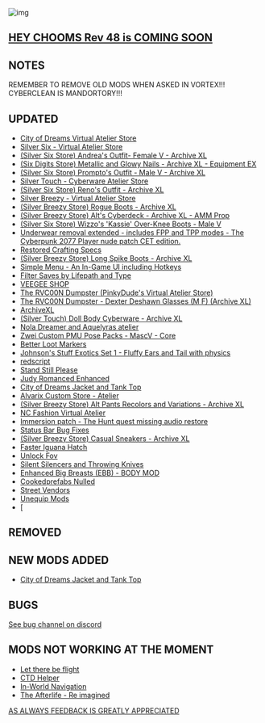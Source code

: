 ![img](https://s11.gifyu.com/images/Cuty-od-Dreams-Logo-YellowUP.png)

[HEY CHOOMS Rev 48 is COMING SOON](https://)
-

NOTES
-

REMEMBER TO REMOVE OLD MODS WHEN ASKED IN VORTEX!!! 
CYBERCLEAN IS MANDORTORY!!!


UPDATED
-

- [City of Dreams Virtual Atelier Store](https://www.nexusmods.com/cyberpunk2077/mods/8344)
- [Silver Six - Virtual Atelier Store](https://www.nexusmods.com/cyberpunk2077/mods/7032)
- [(Silver Six Store) Andrea's Outfit- Female V - Archive XL](https://www.nexusmods.com/cyberpunk2077/mods/7149)
- [(Six Digits Store) Metallic and Glowy Nails - Archive XL - Equipment EX](https://www.nexusmods.com/cyberpunk2077/mods/7527?tab=description)
- [(Silver Six Store) Prompto's Outfit - Male V - Archive XL](https://www.nexusmods.com/cyberpunk2077/mods/7836)
- [Silver Touch - Cyberware Atelier Store](https://www.nexusmods.com/cyberpunk2077/mods/8667)
- [(Silver Six Store) Reno's Outfit - Archive XL](https://www.nexusmods.com/cyberpunk2077/mods/8969)
- [Silver Breezy - Virtual Atelier Store](https://www.nexusmods.com/cyberpunk2077/mods/7773)
- [(Silver Breezy Store) Rogue Boots - Archive XL](https://www.nexusmods.com/cyberpunk2077/mods/8332)
- [(Silver Breezy Store) Alt's Cyberdeck - Archive XL - AMM Prop](https://www.nexusmods.com/cyberpunk2077/mods/8875)
- [(Silver Six Store) Wizzo's 'Kassie' Over-Knee Boots - Male V](https://www.nexusmods.com/cyberpunk2077/mods/8003)
- [Underwear removal extended - includes FPP and TPP modes - The Cyberpunk 2077 Player nude patch CET edition.](https://www.nexusmods.com/cyberpunk2077/mods/4605)
- [Restored Crafting Specs](https://www.nexusmods.com/cyberpunk2077/mods/4250)
- [(Silver Breezy Store) Long Spike Boots - Archive XL](https://www.nexusmods.com/cyberpunk2077/mods/7818)
- [Simple Menu - An In-Game UI including Hotkeys](https://www.nexusmods.com/cyberpunk2077/mods/818)
- [Filter Saves by Lifepath and Type](https://www.nexusmods.com/cyberpunk2077/mods/3400)
- [VEEGEE SHOP](https://www.nexusmods.com/cyberpunk2077/mods/8183)
- [The RVC00N Dumpster (PinkyDude's Virtual Atelier Store)](https://www.nexusmods.com/cyberpunk2077/mods/5802)
- [The RVC00N Dumpster - Dexter Deshawn Glasses (M F) (Archive XL)](https://www.nexusmods.com/cyberpunk2077/mods/8958)
- [ArchiveXL](https://www.nexusmods.com/cyberpunk2077/mods/4198)
- [(Silver Touch) Doll Body Cyberware - Archive XL](https://www.nexusmods.com/cyberpunk2077/mods/8686)
- [Nola Dreamer and Aquelyras atelier](https://www.nexusmods.com/cyberpunk2077/mods/8704)
- [Zwei Custom PMU Pose Packs - MascV - Core](https://www.nexusmods.com/cyberpunk2077/mods/7763)
- [Better Loot Markers](https://www.nexusmods.com/cyberpunk2077/mods/3486)
- [Johnson's Stuff Exotics Set 1 - Fluffy Ears and Tail with physics](https://www.nexusmods.com/cyberpunk2077/mods/4485)
- [redscript](https://www.nexusmods.com/cyberpunk2077/mods/1511)
- [Stand Still Please](https://www.nexusmods.com/cyberpunk2077/mods/4714)
- [Judy Romanced Enhanced](https://www.nexusmods.com/cyberpunk2077/mods/4508)
- [City of Dreams Jacket and Tank Top](https://www.nexusmods.com/cyberpunk2077/mods/9137)
- [Alvarix Custom Store - Atelier](https://www.nexusmods.com/cyberpunk2077/mods/4602)
- [(Silver Breezy Store) Alt Pants Recolors and Variations - Archive XL](https://www.nexusmods.com/cyberpunk2077/mods/9007)
- [NC Fashion Virtual Atelier](https://www.nexusmods.com/cyberpunk2077/mods/4805)
- [Immersion patch - The Hunt quest missing audio restore](https://www.nexusmods.com/cyberpunk2077/mods/7413)
- [Status Bar Bug Fixes](https://www.nexusmods.com/cyberpunk2077/mods/4316)
- [(Silver Breezy Store) Casual Sneakers - Archive XL](https://www.nexusmods.com/cyberpunk2077/mods/9057)
- [Faster Iguana Hatch](https://www.nexusmods.com/cyberpunk2077/mods/5112?tab=description)
- [Unlock Fov](https://www.nexusmods.com/cyberpunk2077/mods/7989?tab=description)
- [Silent Silencers and Throwing Knives](https://www.nexusmods.com/cyberpunk2077/mods/4070?tab=description)
- [Enhanced Big Breasts (EBB) - BODY MOD](https://www.nexusmods.com/cyberpunk2077/mods/4654?tab=description)
- [Cookedprefabs Nulled](https://www.nexusmods.com/cyberpunk2077/mods/4789)
- [Street Vendors](https://www.nexusmods.com/cyberpunk2077/mods/2894)
- [Unequip Mods](https://www.nexusmods.com/cyberpunk2077/mods/2358)
- [

REMOVED
-


NEW MODS ADDED 
-


- [City of Dreams Jacket and Tank Top](https://www.nexusmods.com/cyberpunk2077/mods/9137?tab=description)

BUGS
-

 [See bug channel on discord](https://discord.gg/xZNztPjA2u)
 

MODS NOT WORKING AT THE MOMENT 
-

- [Let there be flight](https://)
- [CTD Helper](https://)
- [In-World Navigation](https://)
- [The Afterlife - Re imagined](https://)

[AS ALWAYS FEEDBACK IS GREATLY APPRECIATED](https://)
